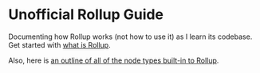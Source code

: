 # Unofficial Rollup Guide

Documenting how Rollup works (not how to use it) as I learn its codebase. Get started with [what is Rollup](./guides/00-what-is-rollup.md).

Also, here is [an outline of all of the node types built-in to Rollup](./nodes.md).
